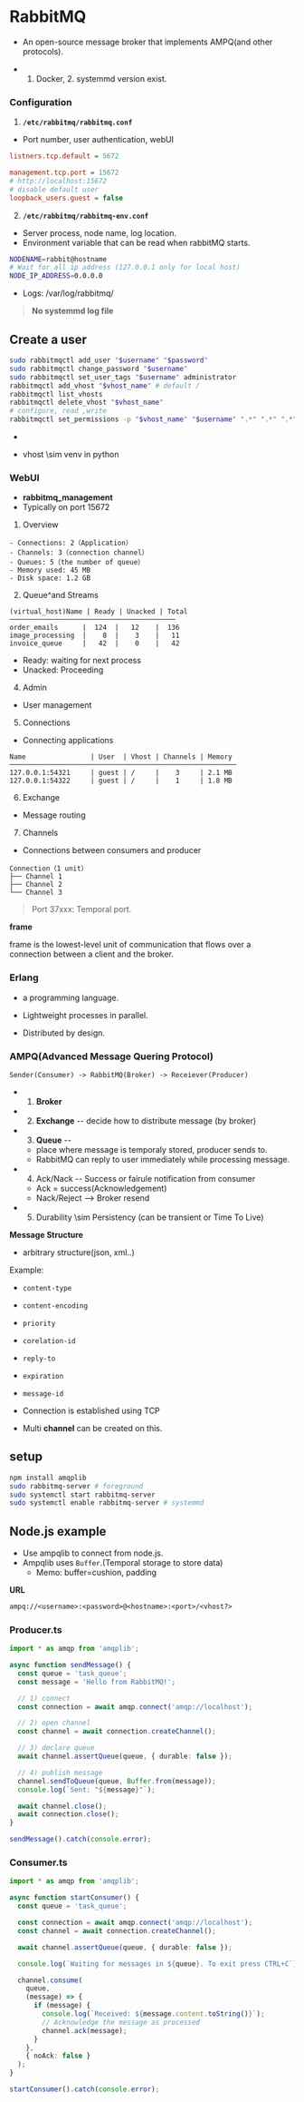 # RabbitMQ

* An open-source message broker that implements AMPQ(and other protocols).

* 1. Docker, 2. systemmd version exist.

### Configuration
1. **`/etc/rabbitmq/rabbitmq.conf`**
* Port number, user authentication, webUI

```ini
listners.tcp.default = 5672

management.tcp.port = 15672
# http://localhost:15672
# disable default user
loopback_users.guest = false
```

2. **`/etc/rabbitmq/rabbitmq-env.conf`**
* Server process, node name, log location.
* Environment variable that can be read when rabbitMQ starts.

```bash
NODENAME=rabbit@hostname
# Wait for all ip address (127.0.0.1 only for local host)
NODE_IP_ADDRESS=0.0.0.0 
```

* Logs: /var/log/rabbitmq/

> **No systemmd log file**


## Create a user
```bash
sudo rabbitmqctl add_user "$username" "$password"
sudo rabbitmqctl change_password "$username"
sudo rabbitmqctl set_user_tags "$username" administrator 
rabbitmqctl add_vhost "$vhost_name" # default /
rabbitmqctl list_vhosts
rabbitmqctl delete_vhost "$vhost_name"
# configure, read ,write
rabbitmqctl set_permissions -p "$vhost_name" "$username" ".*" ".*" ".*"
```
* 

* vhost \sim venv in python

### WebUI
* **rabbitmq_management**
* Typically on port 15672

1. Overview
```
- Connections: 2（Application）
- Channels: 3（connection channel）
- Queues: 5（the number of queue）
- Memory used: 45 MB
- Disk space: 1.2 GB
```
2. Queue^and Streams
```
(virtual_host)Name | Ready | Unacked | Total
─────────────────────────────────────────
order_emails      |  124  |   12    |  136
image_processing  |    8  |    3    |   11
invoice_queue     |   42  |    0    |   42
```
* Ready: waiting for next process
* Unacked: Proceeding

4. Admin
* User management

5. Connections
* Connecting applications
```
Name                | User  | Vhost | Channels | Memory
────────────────────────────────────────────────────────
127.0.0.1:54321     | guest | /     |    3     | 2.1 MB
127.0.0.1:54322     | guest | /     |    1     | 1.8 MB
```

6. Exchange
* Message routing

7. Channels
* Connections between consumers and producer
```
Connection（1 unit）
├── Channel 1
├── Channel 2
└── Channel 3
```
> Port 37xxx: Temporal port.

**frame**

frame is the lowest-level unit of communication that flows over a connection between a client and the broker.

### Erlang

* a programming language.

* Lightweight processes in parallel.
* Distributed by design.

### AMPQ(Advanced Message Quering Protocol)

`Sender(Consumer) -> RabbitMQ(Broker) -> Receiever(Producer)`

* 1. **Broker**
* 2. **Exchange** -- decide how to distribute message (by broker)
* 3. **Queue** -- 
    * place where message is temporaly stored,  producer sends to. 
    * RabbitMQ can reply to user immediately while processing message.
* 4. Ack/Nack -- Success or fairule notification from consumer
  * Ack = success(Acknowledgement)
  * Nack/Reject --> Broker resend
* 5. Durability \sim Persistency (can be transient or Time To Live)

**Message Structure**

* arbitrary structure(json, xml..)

Example: 
* `content-type`
* `content-encoding`
* `priority`
* `corelation-id`
* `reply-to`
* `expiration`
* `message-id`

* Connection is established using TCP
* Multi **channel** can be created on this.

## setup
```bash
npm install amqplib
sudo rabbitmq-server # foreground
sudo systemctl start rabbitmq-server
sudo systemctl enable rabbitmq-server # systemmd
```

## Node.js example

* Use ampqlib to connect from node.js.
* Ampqlib uses `Buffer`.(Temporal storage to store data)
  * Memo: buffer=cushion,  padding

**URL**
```txt
ampq://<username>:<password>@<hostname>:<port>/<vhost?>
```

### Producer.ts
```ts
import * as amqp from 'amqplib';

async function sendMessage() {
  const queue = 'task_queue';
  const message = 'Hello from RabbitMQ!';

  // 1) connect
  const connection = await amqp.connect('amqp://localhost');

  // 2) open channel
  const channel = await connection.createChannel();

  // 3) declare queue
  await channel.assertQueue(queue, { durable: false });

  // 4) publish message
  channel.sendToQueue(queue, Buffer.from(message));
  console.log(`Sent: "${message}"`);

  await channel.close();
  await connection.close();
}

sendMessage().catch(console.error);
```

### Consumer.ts
```ts
import * as amqp from 'amqplib';

async function startConsumer() {
  const queue = 'task_queue';

  const connection = await amqp.connect('amqp://localhost');
  const channel = await connection.createChannel();

  await channel.assertQueue(queue, { durable: false });

  console.log(`Waiting for messages in ${queue}. To exit press CTRL+C`);

  channel.consume(
    queue,
    (message) => {
      if (message) {
        console.log(`Received: ${message.content.toString()}`);
        // Acknowledge the message as processed
        channel.ack(message);
      }
    },
    { noAck: false }
  );
}

startConsumer().catch(console.error);


```

